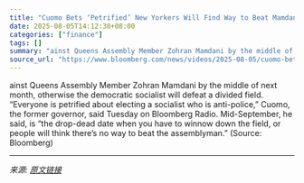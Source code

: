 ```yaml
---
title: "Cuomo Bets ‘Petrified’ New Yorkers Will Find Way to Beat Mamdani"
date: 2025-08-05T14:12:38+08:00
categories: ["finance"]
tags: []
summary: "ainst Queens Assembly Member Zohran Mamdani by the middle of next month, otherwise the democratic socialist will defeat a divided field. “Everyone is petrified about electing a socialist who is anti-p"
source_url: "https://www.bloomberg.com/news/videos/2025-08-05/cuomo-bets-nyers-will-find-way-to-beat-mamdani-video"
---
```


ainst Queens Assembly Member Zohran Mamdani by the middle of next month, otherwise the democratic socialist will defeat a divided field. “Everyone is petrified about electing a socialist who is anti-police,” Cuomo, the former governor, said Tuesday on Bloomberg Radio. Mid-September, he said, is “the drop-dead date when you have to winnow down the field, or people will think there’s no way to beat the assemblyman.” (Source: Bloomberg)

---

*来源: [原文链接](https://www.bloomberg.com/news/videos/2025-08-05/cuomo-bets-nyers-will-find-way-to-beat-mamdani-video)*
